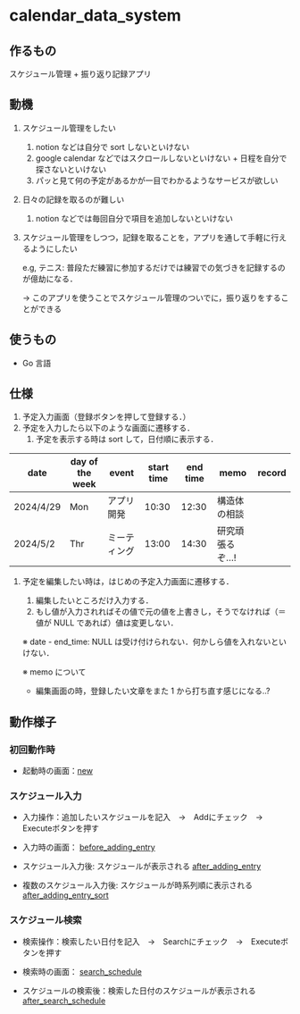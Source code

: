 # calendar_data_system

## 作るもの

スケジュール管理 + 振り返り記録アプリ

## 動機

1. スケジュール管理をしたい
    1. notion などは自分で sort しないといけない
    2. google calendar などではスクロールしないといけない + 日程を自分で探さないといけない
    3. パッと見て何の予定があるかが一目でわかるようなサービスが欲しい
2. 日々の記録を取るのが難しい
    1. notion などでは毎回自分で項目を追加しないといけない
3. スケジュール管理をしつつ，記録を取ることを，アプリを通して手軽に行えるようにしたい

   e.g, テニス: 普段ただ練習に参加するだけでは練習での気づきを記録するのが億劫になる．

   → このアプリを使うことでスケジュール管理のついでに，振り返りをすることができる


## 使うもの

- Go 言語

## 仕様

1. 予定入力画面（登録ボタンを押して登録する．）
2. 予定を入力したら以下のような画面に遷移する．
    1. 予定を表示する時は sort して，日付順に表示する．

| date | day of the week | event | start time | end time | memo | record |
| --- | --- | --- | --- | --- | --- | --- |
| 2024/4/29 | Mon | アプリ開発 | 10:30 | 12:30 | 構造体の相談 |  |
| 2024/5/2 | Thr | ミーティング | 13:00 | 14:30 | 研究頑張るぞ…! |  |
1. 予定を編集したい時は，はじめの予定入力画面に遷移する．
    1. 編集したいところだけ入力する．
    2. もし値が入力されればその値で元の値を上書きし，そうでなければ（＝値が NULL であれば）値は変更しない．

   ※ date - end_time: NULL は受け付けられない．何かしら値を入れないといけない．

   ※ memo について
    - 編集画面の時，登録したい文章をまた 1 から打ち直す感じになる..?

## 動作様子
### 初回動作時
- 起動時の画面：[new](https://github.com/user-attachments/assets/354909f8-0ec5-405e-b702-11193595affd)

### スケジュール入力
- 入力操作：追加したいスケジュールを記入　→　Addにチェック　→　Executeボタンを押す

- 入力時の画面：
[before_adding_entry](https://github.com/user-attachments/assets/e14d23b0-e00b-4ff6-9f04-2cc5c21a4351)

- スケジュール入力後: スケジュールが表示される
[after_adding_entry](https://github.com/user-attachments/assets/59623cb5-325a-43f7-9656-3420a43e4beb)

- 複数のスケジュール入力後: スケジュールが時系列順に表示される
[after_adding_entry_sort](https://github.com/user-attachments/assets/cc2df34a-abae-4e15-bb33-0afac5fd64b6)

### スケジュール検索
- 検索操作：検索したい日付を記入　→　Searchにチェック　→　Executeボタンを押す

- 検索時の画面：
[search_schedule](https://github.com/user-attachments/assets/1b6b7cd8-7537-4016-8747-7a176bf746a6)

- スケジュールの検索後：検索した日付のスケジュールが表示される
[after_search_schedule](https://github.com/user-attachments/assets/89640842-71a3-4cf7-b850-a018a7393b72)

<!-- - エラーメッセージ: 正しくない入力を受け付けた時
[error_message](https://github.com/Serina0804/charender_data_system/assets/126635893/359770a2-6e86-41f3-926e-371040c6cdc7) -->
